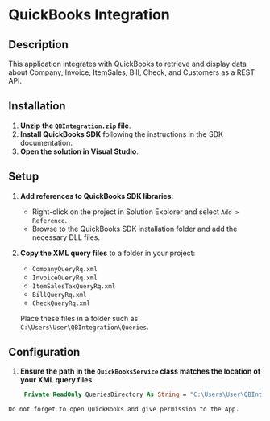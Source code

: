 # QuickBooks Integration

## Description

This application integrates with QuickBooks to retrieve and display data about Company, Invoice, ItemSales, Bill, Check, and Customers as a REST API.

## Installation

1. **Unzip the `QBIntegration.zip` file**.
2. **Install QuickBooks SDK** following the instructions in the SDK documentation.
3. **Open the solution in Visual Studio**.

## Setup

1. **Add references to QuickBooks SDK libraries**:
   - Right-click on the project in Solution Explorer and select `Add > Reference`.
   - Browse to the QuickBooks SDK installation folder and add the necessary DLL files.

2. **Copy the XML query files** to a folder in your project:
   - `CompanyQueryRq.xml`
   - `InvoiceQueryRq.xml`
   - `ItemSalesTaxQueryRq.xml`
   - `BillQueryRq.xml`
   - `CheckQueryRq.xml`
   
   Place these files in a folder such as `C:\Users\User\QBIntegration\Queries`.

## Configuration

1. **Ensure the path in the `QuickBooksService` class matches the location of your XML query files**:
   
   ```vb
    Private ReadOnly QueriesDirectory As String = "C:\Users\User\QBIntegration\Queries"
   ```


`Do not forget to open QuickBooks and give permission to the App.`